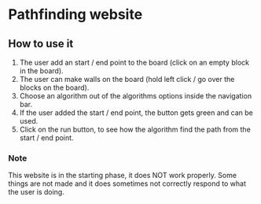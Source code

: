 # Pathfinding website

## How to use it

1. The user add an start / end point to the board (click on an empty block in the board).
2. The user can make walls on the board (hold left click / go over the blocks on the board).
3. Choose an algorithm out of the algorithms options inside the navigation bar.
4. If the user added the start / end point, the button gets green and can be used.
5. Click on the run button, to see how the algorithm find the path from the start / end point.


### Note

This website is in the starting phase, it does NOT work properly. Some things are not made and it does sometimes not correctly respond to what the user is doing.
